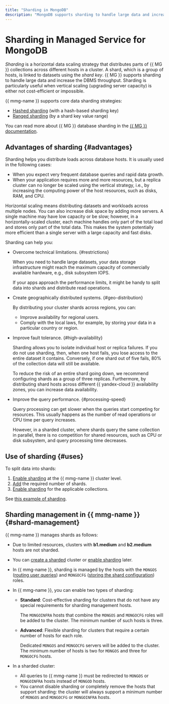 ```yaml
---
title: "Sharding in MongoDB"
description: "MongoDB supports sharding to handle large data and increase the DBMS throughput. Sharding is particularly useful when vertical scaling (upgrading server capacity) is either not cost-efficient or impossible. {{ mmg-name }} supports core data sharding strategies: hashed sharding (with a hash-based sharding key) and ranged sharding (by a shard key value range)."
---
```


# Sharding in Managed Service for MongoDB

_Sharding_ is a horizontal data scaling strategy that distributes parts of {{ MG }} collections across different hosts in a cluster. A shard, which is a group of hosts, is linked to datasets using the _shard key_. {{ MG }} supports sharding to handle large data and increase the DBMS throughput. Sharding is particularly useful when vertical scaling (upgrading server capacity) is either not cost-efficient or impossible.

{{ mmg-name }} supports core data sharding strategies:

* [Hashed sharding](https://docs.mongodb.com/manual/core/hashed-sharding/) (with a hash-based sharding key)
* [Ranged sharding](https://docs.mongodb.com/manual/core/ranged-sharding/) (by a shard key value range)

You can read more about {{ MG }} database sharding in the [{{ MG }} documentation](https://docs.mongodb.com/manual/sharding/#sharded-cluster).

## Advantages of sharding {#advantages}

Sharding helps you distribute loads across database hosts. It is usually used in the following cases:
- When you expect very frequent database queries and rapid data growth.
- When your application requires more and more resources, but a replica cluster can no longer be scaled using the vertical strategy, i.e., by increasing the computing power of the host resources, such as disks, RAM, and CPU.

Horizontal scaling means distributing datasets and workloads across multiple nodes. You can also increase disk space by adding more servers. A single machine may have low capacity or be slow; however, in a horizontally-scaled cluster, each machine handles only part of the total load and stores only part of the total data. This makes the system potentially more efficient than a single server with a large capacity and fast disks.

Sharding can help you:
- Overcome technical limitations. {#restrictions}

   When you need to handle large datasets, your data storage infrastructure might reach the maximum capacity of commercially available hardware, e.g., disk subsystem IOPS.

   If your apps approach the performance limits, it might be handy to split data into shards and distribute read operations.

- Create geographically distributed systems. {#geo-distribution}

   By distributing your cluster shards across regions, you can:
   - Improve availability for regional users.
   - Comply with the local laws, for example, by storing your data in a particular country or region.

- Improve fault tolerance. {#high-availability}

   Sharding allows you to isolate individual host or replica failures. If you do not use sharding, then, when one host fails, you lose access to the entire dataset it contains. Conversely, if one shard out of five fails, 80% of the collection data will still be available.

   To reduce the risk of an entire shard going down, we recommend configuring shards as a group of three replicas. Furthermore, by distributing shard hosts across different {{ yandex-cloud }} availability zones, you can increase data availability.

- Improve the query performance. {#processing-speed}

   Query processing can get slower when the queries start competing for resources. This usually happens as the number of read operations or CPU time per query increases.

   However, in a sharded cluster, where shards query the same collection in parallel, there is no competition for shared resources, such as CPU or disk subsystem, and query processing time decreases.


## Use of sharding {#uses}

To split data into shards:
1. [Enable sharding](../operations/shards.md#enable) at the {{ mmg-name }} cluster level.
1. [Add](../operations/shards.md#add-shard) the required number of shards.
1. [Enable sharding](../tutorials/sharding.md#enable) for the applicable collections.

See [this example of sharding](../tutorials/sharding.md#example).


## Sharding management in {{ mmg-name }} {#shard-management}

{{ mmg-name }} manages shards as follows:

- Due to limited resources, clusters with **b1.medium** and **b2.medium** hosts are not sharded.

- You can [create a sharded](../operations/cluster-create.md#creating-a-sharded-cluster) cluster or [enable sharding](../operations/shards.md#enable) later.

- In {{ mmg-name }}, sharding is managed by the hosts with the `MONGOS` ([routing user queries](https://docs.mongodb.com/manual/core/sharded-cluster-query-router/)) and `MONGOCFG` ([storing the shard configuration](https://docs.mongodb.com/manual/core/sharded-cluster-config-servers/)) roles.

- In {{ mmg-name }}, you can enable two types of sharding:
   - **Standard**: Cost-effective sharding for clusters that do not have any special requirements for sharding management hosts.

      The `MONGOINFRA` hosts that combine the `MONGOS` and `MONGOCFG` roles will be added to the cluster. The minimum number of such hosts is three.

   - **Advanced**: Flexible sharding for clusters that require a certain number of hosts for each role.

      Dedicated `MONGOS` and `MONGOCFG` servers will be added to the cluster. The minimum number of hosts is two for `MONGOS` and three for `MONGOCFG` hosts.

- In a sharded cluster:
   - All queries to {{ mmg-name }} must be redirected to `MONGOS` or `MONGOINFRA` hosts instead of `MONGOD` hosts.
   - You cannot disable sharding or completely remove the hosts that support sharding: the cluster will always support a minimum number of `MONGOS` and `MONGOCFG` or `MONGOINFRA` hosts.